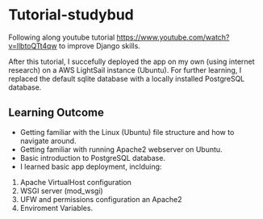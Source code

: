 # Tutorial-studybud

Following along  youtube tutorial https://www.youtube.com/watch?v=llbtoQTt4qw to improve  Django skills.

After this tutorial, I succefully deployed the app on my own (using internet research) on a AWS LightSail instance (Ubuntu).
For further learning, I replaced the default sqlite database with a locally installed PostgreSQL database.


## Learning Outcome

* Getting familiar with the Linux (Ubuntu) file structure and how to navigate around.
* Getting familiar with running Apache2 webserver on Ubuntu.
* Basic introduction to PostgreSQL database.
* I learned basic app deployment, inclduing:
1. Apache VirtualHost configuration
2. WSGI server (mod_wsgi)
3. UFW and permissions configuration an Apache2
4. Enviroment Variables.

